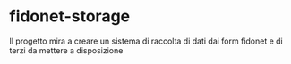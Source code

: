 # fidonet-storage

Il progetto mira a creare un sistema di raccolta di dati dai form fidonet e di terzi da mettere a disposizione
